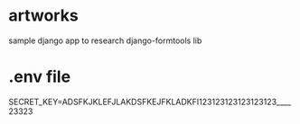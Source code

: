 # artworks

sample django app to research django-formtools lib

# .env file
SECRET_KEY=ADSFKJKLEFJLAKDSFKEJFKLADKFI123123123123123123____23323

